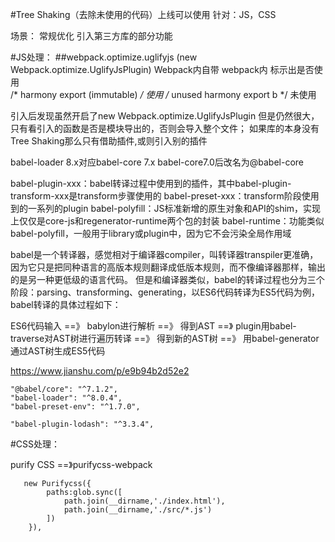 #Tree Shaking（去除未使用的代码）上线可以使用
针对：JS，CSS

场景：
  常规优化
  引入第三方库的部分功能


#JS处理：
    ##webpack.optimize.uglifyjs   (new Webpack.optimize.UglifyJsPlugin)   Webpack内自带
    webpack内  标示出是否使用  
    /* harmony export (immutable) */ 使用
    /* unused harmony export b */  未使用 


引入后发现虽然开启了new Webpack.optimize.UglifyJsPlugin 但是仍然很大，只有看引入的函数是否是模块导出的，否则会导入整个文件；
如果库的本身没有Tree Shaking那么只有借助插件,或则引入别的插件


babel-loader 8.x对应babel-core 7.x       babel-core7.0后改名为@babel-core

babel-plugin-xxx：babel转译过程中使用到的插件，其中babel-plugin-transform-xxx是transform步骤使用的
babel-preset-xxx：transform阶段使用到的一系列的plugin
babel-polyfill：JS标准新增的原生对象和API的shim，实现上仅仅是core-js和regenerator-runtime两个包的封装
babel-runtime：功能类似babel-polyfill，一般用于library或plugin中，因为它不会污染全局作用域


babel是一个转译器，感觉相对于编译器compiler，叫转译器transpiler更准确，因为它只是把同种语言的高版本规则翻译成低版本规则，而不像编译器那样，输出的是另一种更低级的语言代码。
但是和编译器类似，babel的转译过程也分为三个阶段：parsing、transforming、generating，以ES6代码转译为ES5代码为例，babel转译的具体过程如下：

ES6代码输入 ==》 babylon进行解析 ==》 得到AST
==》 plugin用babel-traverse对AST树进行遍历转译 ==》 得到新的AST树
==》 用babel-generator通过AST树生成ES5代码

https://www.jianshu.com/p/e9b94b2d52e2


    "@babel/core": "^7.1.2",
    "babel-loader": "^8.0.4",
    "babel-preset-env": "^1.7.0",

    "babel-plugin-lodash": "^3.3.4",


#CSS处理：

purify CSS   ==》purifycss-webpack


       new Purifycss({
            paths:glob.sync([
                path.join(__dirname,'./index.html'),
                path.join(__dirname,'./src/*.js')
            ])
        }),